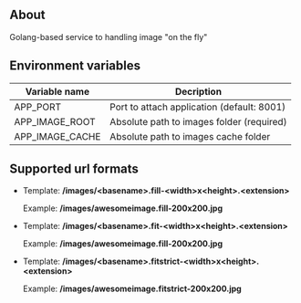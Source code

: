 ## About

Golang-based service to handling image "on the fly"

## Environment variables

| Variable name   | Decription                                 |
| --------------- | ------------------------------------------ |
| APP_PORT        | Port to attach application (default: 8001) |
| APP_IMAGE_ROOT  | Absolute path to images folder (required)  |
| APP_IMAGE_CACHE | Absolute path to images cache folder       |

## Supported url formats

- Template: **/images/\<basename>.fill-\<width>x\<height>.\<extension>**

  Example: **/images/awesomeimage.fill-200x200.jpg**

- Template: **/images/\<basename>.fit-\<width>x\<height>.\<extension>**

  Example: **/images/awesomeimage.fill-200x200.jpg**

- Template: **/images/\<basename>.fitstrict-\<width>x\<height>.\<extension>**

  Example: **/images/awesomeimage.fitstrict-200x200.jpg**
